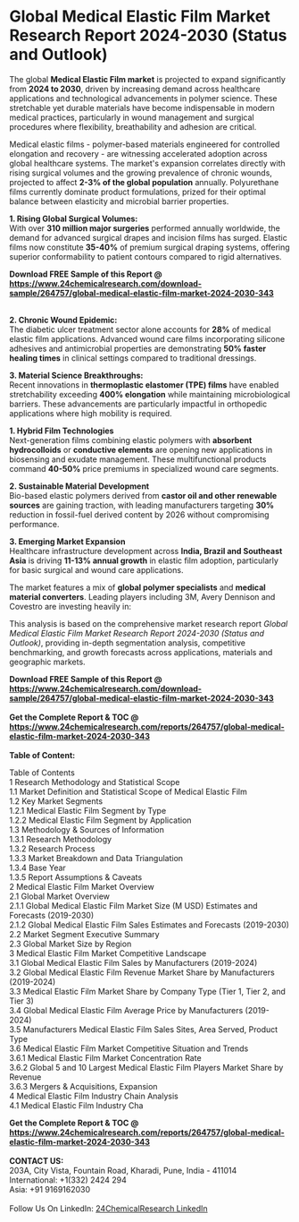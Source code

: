 <h1>Global Medical Elastic Film Market Research Report 2024-2030 (Status and Outlook)</h1><p>The global <strong>Medical Elastic Film market</strong> is projected to expand significantly from <strong>2024 to 2030</strong>, driven by increasing demand across healthcare applications and technological advancements in polymer science. These stretchable yet durable materials have become indispensable in modern medical practices, particularly in wound management and surgical procedures where flexibility, breathability and adhesion are critical.</p><p>Medical elastic films - polymer-based materials engineered for controlled elongation and recovery - are witnessing accelerated adoption across global healthcare systems. The market's expansion correlates directly with rising surgical volumes and the growing prevalence of chronic wounds, projected to affect <strong>2-3% of the global population</strong> annually. Polyurethane films currently dominate product formulations, prized for their optimal balance between elasticity and microbial barrier properties.</p><p><strong>1. Rising Global Surgical Volumes:</strong><br>
With over <strong>310 million major surgeries</strong> performed annually worldwide, the demand for advanced surgical drapes and incision films has surged. Elastic films now constitute <strong>35-40%</strong> of premium surgical draping systems, offering superior conformability to patient contours compared to rigid alternatives.</p><div><b>Download FREE Sample of this Report @ 
            <a href="https://www.24chemicalresearch.com/download-sample/264757/global-medical-elastic-film-market-2024-2030-343">
            https://www.24chemicalresearch.com/download-sample/264757/global-medical-elastic-film-market-2024-2030-343</a></b></div><br><p><strong>2. Chronic Wound Epidemic:</strong><br>
The diabetic ulcer treatment sector alone accounts for <strong>28%</strong> of medical elastic film applications. Advanced wound care films incorporating silicone adhesives and antimicrobial properties are demonstrating <strong>50% faster healing times</strong> in clinical settings compared to traditional dressings.</p><p><strong>3. Material Science Breakthroughs:</strong><br>
Recent innovations in <strong>thermoplastic elastomer (TPE) films</strong> have enabled stretchability exceeding <strong>400% elongation</strong> while maintaining microbiological barriers. These advancements are particularly impactful in orthopedic applications where high mobility is required.</p><p><strong>1. Hybrid Film Technologies</strong><br>
Next-generation films combining elastic polymers with <strong>absorbent hydrocolloids</strong> or <strong>conductive elements</strong> are opening new applications in biosensing and exudate management. These multifunctional products command <strong>40-50%</strong> price premiums in specialized wound care segments.</p><p><strong>2. Sustainable Material Development</strong><br>
Bio-based elastic polymers derived from <strong>castor oil and other renewable sources</strong> are gaining traction, with leading manufacturers targeting <strong>30%</strong> reduction in fossil-fuel derived content by 2026 without compromising performance.</p><p><strong>3. Emerging Market Expansion</strong><br>
Healthcare infrastructure development across <strong>India, Brazil and Southeast Asia</strong> is driving <strong>11-13% annual growth</strong> in elastic film adoption, particularly for basic surgical and wound care applications.</p><p>The market features a mix of <strong>global polymer specialists</strong> and <strong>medical material converters</strong>. Leading players including 3M, Avery Dennison and Covestro are investing heavily in:
</p><p>This analysis is based on the comprehensive market research report <em>Global Medical Elastic Film Market Research Report 2024-2030 (Status and Outlook)</em>, providing in-depth segmentation analysis, competitive benchmarking, and growth forecasts across applications, materials and geographic markets.</p><div><b>Download FREE Sample of this Report @ 
            <a href="https://www.24chemicalresearch.com/download-sample/264757/global-medical-elastic-film-market-2024-2030-343">
            https://www.24chemicalresearch.com/download-sample/264757/global-medical-elastic-film-market-2024-2030-343</a></b></div><br><div><b>Get the Complete Report & TOC @ 
            <a href="https://www.24chemicalresearch.com/reports/264757/global-medical-elastic-film-market-2024-2030-343">
            https://www.24chemicalresearch.com/reports/264757/global-medical-elastic-film-market-2024-2030-343</a></b></div><br>
            <b>Table of Content:</b><p>Table of Contents<br />
1 Research Methodology and Statistical Scope<br />
1.1 Market Definition and Statistical Scope of Medical Elastic Film<br />
1.2 Key Market Segments<br />
1.2.1 Medical Elastic Film Segment by Type<br />
1.2.2 Medical Elastic Film Segment by Application<br />
1.3 Methodology & Sources of Information<br />
1.3.1 Research Methodology<br />
1.3.2 Research Process<br />
1.3.3 Market Breakdown and Data Triangulation<br />
1.3.4 Base Year<br />
1.3.5 Report Assumptions & Caveats<br />
2 Medical Elastic Film Market Overview<br />
2.1 Global Market Overview<br />
2.1.1 Global Medical Elastic Film Market Size (M USD) Estimates and Forecasts (2019-2030)<br />
2.1.2 Global Medical Elastic Film Sales Estimates and Forecasts (2019-2030)<br />
2.2 Market Segment Executive Summary<br />
2.3 Global Market Size by Region<br />
3 Medical Elastic Film Market Competitive Landscape<br />
3.1 Global Medical Elastic Film Sales by Manufacturers (2019-2024)<br />
3.2 Global Medical Elastic Film Revenue Market Share by Manufacturers (2019-2024)<br />
3.3 Medical Elastic Film Market Share by Company Type (Tier 1, Tier 2, and Tier 3)<br />
3.4 Global Medical Elastic Film Average Price by Manufacturers (2019-2024)<br />
3.5 Manufacturers Medical Elastic Film Sales Sites, Area Served, Product Type<br />
3.6 Medical Elastic Film Market Competitive Situation and Trends<br />
3.6.1 Medical Elastic Film Market Concentration Rate<br />
3.6.2 Global 5 and 10 Largest Medical Elastic Film Players Market Share by Revenue<br />
3.6.3 Mergers & Acquisitions, Expansion<br />
4 Medical Elastic Film Industry Chain Analysis<br />
4.1 Medical Elastic Film Industry Cha</p><div><b>Get the Complete Report & TOC @ 
            <a href="https://www.24chemicalresearch.com/reports/264757/global-medical-elastic-film-market-2024-2030-343">
            https://www.24chemicalresearch.com/reports/264757/global-medical-elastic-film-market-2024-2030-343</a></b></div><br><b>CONTACT US:</b><br>
            203A, City Vista, Fountain Road, Kharadi, Pune, India - 411014<br>
            International: +1(332) 2424 294<br>
            Asia: +91 9169162030 <br><br>
            Follow Us On LinkedIn: <a href="https://www.linkedin.com/company/24chemicalresearch/">24ChemicalResearch LinkedIn</a>